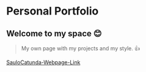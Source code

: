 # Personal Portfolio

## Welcome to my space 😊

> My own page with my projects and my style. 👍

[SauloCatunda-Webpage-Link]()